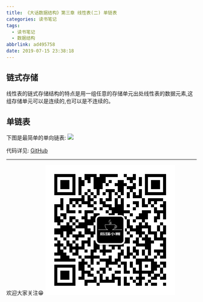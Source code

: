 ```yaml
---
title: 《大话数据结构》第三章 线性表(二) 单链表
categories: 读书笔记
tags:
  - 读书笔记
  - 数据结构
abbrlink: ad495758
date: 2019-07-15 23:38:18
---
```


## 链式存储
线性表的链式存储结构的特点是用一组任意的存储单元出处线性表的数据元素,这组存储单元可以是连续的,也可以是不连续的。

<!--more-->

## 单链表
下图是最简单的单向链表:
![](单链表)



代码详见: [GitHub](https://github.com/lujiahao0708/LearnSeries/tree/master/LearnDataStructure/src/com/lujiahao/linear_table/sequence)


----
欢迎大家关注😁
![](https://raw.githubusercontent.com/lujiahao0708/PicRepo/master/%E5%85%AC%E4%BC%97%E5%8F%B7%E4%BA%8C%E7%BB%B4%E7%A0%81.jpg)

